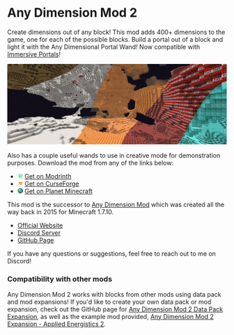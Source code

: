 # Any Dimension Mod 2

Create dimensions out of any block! This mod adds 400+ dimensions to the game, one for each of the possible blocks.
Build a portal out of a block and light it with the Any Dimensional Portal Wand! Now compatible with
[Immersive Portals](https://modrinth.com/mod/immersiveportals)!

![Preview Image](images/preview.jpg)

Also has a couple useful wands to use in creative mode for demonstration purposes.
Download the mod from any of the links below:

- ![Modrinth Icon](images/modrinth.png)
  [Get on Modrinth](https://modrinth.com/mod/adm2)
- ![CurseForge Icon](images/curseforge.png)
  [Get on CurseForge](https://www.curseforge.com/minecraft/mc-mods/adm2)
- ![Planet Minecraft Icon](images/planetminecraft.png)
  [Get on Planet Minecraft](https://www.planetminecraft.com/mod/adm2)

This mod is the successor to [Any Dimension Mod](https://www.curseforge.com/minecraft/mc-mods/any-dimension-mod-1-7-10)
which was created all the way back in 2015 for Minecraft 1.7.10.

- [Official Website](https://luxmiyu.com/adm2)
- [Discord Server](https://discord.gg/komimau)
- [GitHub Page](https://github.com/luxmiyu/adm2)

If you have any questions or suggestions, feel free to reach out to me on Discord!

### Compatibility with other mods

Any Dimension Mod 2 works with blocks from other mods using data pack and mod expansions!
If you'd like to create your own data pack or mod expansion, check out the GitHub page for
[Any Dimension Mod 2 Data Pack Expansion](https://github.com/luxmiyu/adm2-datapack),
as well as the example mod provided,
[Any Dimension Mod 2 Expansion - Applied Energistics 2](https://github.com/luxmiyu/adm2-ae2).
